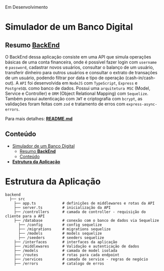 Em Desenvolvimento

# Simulador de um Banco Digital

## Resumo [**BackEnd**](https://github.com/vitorbss12/Full-Stack-Financial-Transfer-System/tree/main/backend)

O BackEnd dessa aplicação consiste em uma API que simula operações básicas de uma conta financeira, onde é possível fazer login com `username` e `password`, cadastrar novos usuários, consultar o balanço de um usuário, transferir dinheiro para outros usuários e consultar o extrato de transações de um usuário, podendo filtrar por data e tipo de operação (cash-in/cash-out).
A `API` foi desenvolvida em `NodeJS` com `TypeScript`, `Express` e `PostgreSQL` como banco de dados. Possui uma `arquitetura MSC` (Model, Service e Controller) e `ORM` (Object Relational Mapping) com `Sequelize`. Também possui autenticação com `JWT` e criptografia com `bcrypt`, as validações foram feitas com `zod` e tratamento de erros com `express-async-errors`.

Para mais detalhes: [**README.md**](https://github.com/vitorbss12/Full-Stack-Financial-Transfer-System/tree/main/backend)

## Conteúdo
- [Simulador de um Banco Digital](#simulador-de-um-banco-digital)
  - [Resumo **BackEnd**](#resumo-backend)
  - [Conteúdo](#conteúdo)
- [**Estrutura da Aplicação**](#estrutura-da-aplicação)

# **Estrutura da Aplicação**
````
backend
  ├── src
    ├── app.ts            # definições de middlewares e rotas da API
    ├── server.ts         # inicialização da API
    ├── /controllers      # camada de controller - requisição do cliente para a API
    ├── /database         # conexão com o banco de dados via Sequelize
      ├── /config         # config sequelize
      ├── /migrations     # migrations sequelize
      ├── /models         # models sequelize
      ├── /seeders        # seeders sequelize
    ├── /interfaces       # interfaces da aplicação
    ├── /middlewares      # Validação e autenticação de dados
    ├── /models           # camada de model isolada
    ├── /routes           # rotas para cada endpoint
    ├── /services         # camada de service - regras de negócio
    ├── /errors           # catalogo de erros
````